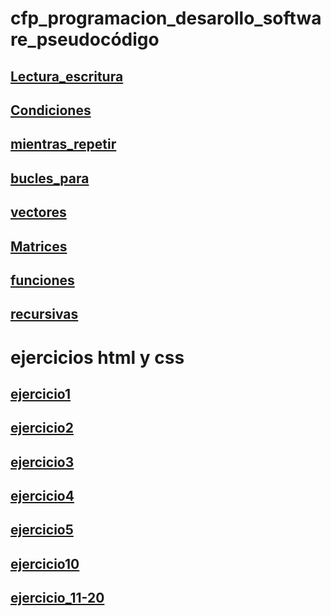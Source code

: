 # cfp_programacion_desarollo_software_pseudocódigo

## [Lectura_escritura](./pseudocodigo/escritura_lectura)
## [Condiciones](./pseudocodigo/condiciones/)
## [mientras_repetir](./pseudocodigo/mientras_repetir/)
## [bucles_para](./pseudocodigo/bucles_para/)
## [vectores](./pseudocodigo/vectores/)
## [Matrices](./pseudocodigo/matrices/)
## [funciones](./pseudocodigo/funciones/)
## [recursivas](./pseudocodigo/recursiva/)

# ejercicios html y css 
## [ejercicio1](./htmlycss/ejercicio%201/)
## [ejercicio2](./htmlycss/ejercicio%202/)
## [ejercicio3](./htmlycss/ejercicio%203/)
## [ejercicio4](./htmlycss/ejercicio%204/)
## [ejercicio5](./htmlycss/ejercicio%205/)
## [ejercicio10](./htmlycss/ejercicio%2010/)
## [ejercicio_11-20](./htmlycss/ejercicios%20del%2011-20/)








